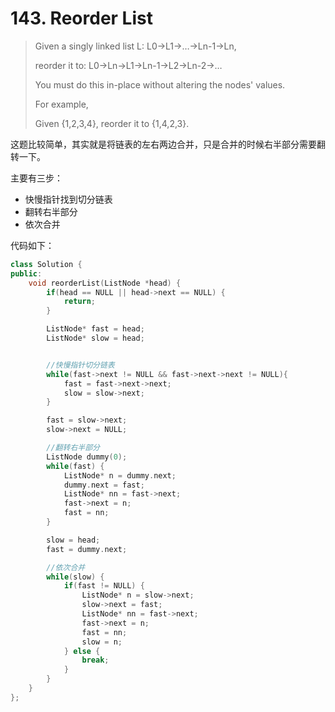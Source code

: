 # 143. Reorder List

> Given a singly linked list L: L0→L1→…→Ln-1→Ln,
>
> reorder it to: L0→Ln→L1→Ln-1→L2→Ln-2→…
>
> You must do this in-place without altering the nodes' values.
>
> For example,
>
> Given {1,2,3,4}, reorder it to {1,4,2,3}.

这题比较简单，其实就是将链表的左右两边合并，只是合并的时候右半部分需要翻转一下。

主要有三步：

* 快慢指针找到切分链表
* 翻转右半部分
* 依次合并

代码如下：

```cpp
class Solution {
public:
    void reorderList(ListNode *head) {
        if(head == NULL || head->next == NULL) {
            return;
        }

        ListNode* fast = head;
        ListNode* slow = head;


        //快慢指针切分链表
        while(fast->next != NULL && fast->next->next != NULL){
            fast = fast->next->next;
            slow = slow->next;
        }

        fast = slow->next;
        slow->next = NULL;

        //翻转右半部分
        ListNode dummy(0);
        while(fast) {
            ListNode* n = dummy.next;
            dummy.next = fast;
            ListNode* nn = fast->next;
            fast->next = n;
            fast = nn;
        }

        slow = head;
        fast = dummy.next;

        //依次合并
        while(slow) {
            if(fast != NULL) {
                ListNode* n = slow->next;
                slow->next = fast;
                ListNode* nn = fast->next;
                fast->next = n;
                fast = nn;
                slow = n;
            } else {
                break;
            }
        }
    }
};
```

